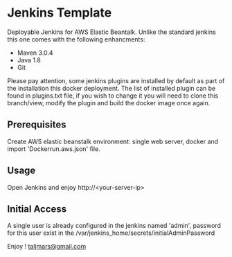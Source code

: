 # Jenkins Template

Deployable Jenkins for AWS Elastic Beantalk. 
Unlike the standard jenkins this one comes with the following enhancments:
- Maven 3.0.4
- Java 1.8
- Git

Please pay attention, some jenkins plugins are installed by default as part of the installation this docker deployment.
The list of installed plugin can be found in plugins.txt file, if you wish to change it you will need to clone this branch/view, modify the plugin and build the docker image once again.

## Prerequisites
Create AWS elastic beanstalk environment: single web server, docker and import 'Dockerrun.aws.json' file.

## Usage 
Open Jenkins and enjoy http://\<your-server-ip\>

## Initial Access
A single user is already configured in the jenkins named 'admin', password for this user exist in the  /var/jenkins_home/secrets/initialAdminPassword 

Enjoy !
taljmars@gmail.com
